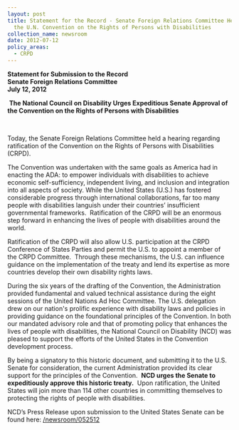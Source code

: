 ```yaml
---
layout: post
title: Statement for the Record - Senate Foreign Relations Committee Hearing on
  the U.N. Convention on the Rights of Persons with Disabilities
collection_name: newsroom
date: 2012-07-12
policy_areas:
  - CRPD
---
```

**Statement for Submission to the Record\
Senate Foreign Relations Committee\
July 12, 2012**

 **The National Council on Disability Urges Expeditious Senate Approval of the Convention on the Rights of Persons with Disabilities**

 

Today, the Senate Foreign Relations Committee held a hearing regarding ratification of the Convention on the Rights of Persons with Disabilities (CRPD).

The Convention was undertaken with the same goals as America had in enacting the ADA: to empower individuals with disabilities to achieve economic self-sufficiency, independent living, and inclusion and integration into all aspects of society. While the United States (U.S.) has fostered considerable progress through international collaborations, far too many people with disabilities languish under their countries’ insufficient governmental frameworks.  Ratification of the CRPD will be an enormous step forward in enhancing the lives of people with disabilities around the world.

Ratification of the CRPD will also allow U.S. participation at the CRPD Conference of States Parties and permit the U.S. to appoint a member of the CRPD Committee.  Through these mechanisms, the U.S. can influence guidance on the implementation of the treaty and lend its expertise as more countries develop their own disability rights laws. 

During the six years of the drafting of the Convention, the Administration provided fundamental and valued technical assistance during the eight sessions of the United Nations Ad Hoc Committee. The U.S. delegation drew on our nation's prolific experience with disability laws and policies in providing guidance on the foundational principles of the Convention. In both our mandated advisory role and that of promoting policy that enhances the lives of people with disabilities, the National Council on Disability (NCD) was pleased to support the efforts of the United States in the Convention development process.

By being a signatory to this historic document, and submitting it to the U.S. Senate for consideration, the current Administration provided its clear support for the principles of the Convention.  **NCD urges the Senate to expeditiously approve this historic treaty.**  Upon ratification, the United States will join more than 114 other countries in committing themselves to protecting the rights of people with disabilities.

NCD’s Press Release upon submission to the United States Senate can be found here: [/newsroom/052512](https://www.ncd.gov/newsroom/052512)
